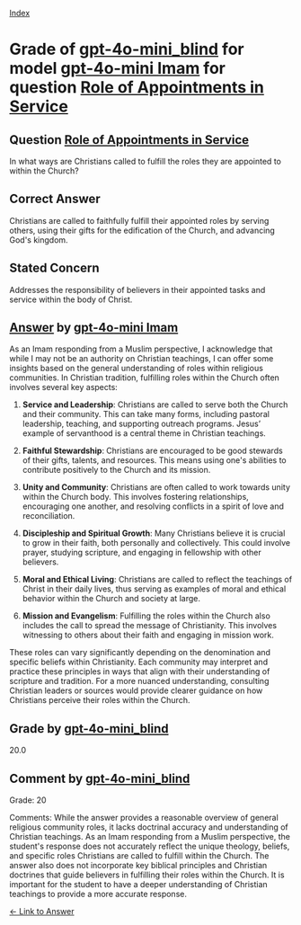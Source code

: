 
[Index](../../../../index.md)
# Grade of [gpt-4o-mini_blind](../../../grading_models/gpt-4o-mini_blind.md) for model [gpt-4o-mini Imam](../../../answering_models/gpt-4o-mini_Imam.md) for question [Role of Appointments in Service](../../../questions/Role_of_Appointments_in_Service.md)

## Question [Role of Appointments in Service](../../../questions/Role_of_Appointments_in_Service.md)
In what ways are Christians called to fulfill the roles they are appointed to within the Church?

## Correct Answer
Christians are called to faithfully fulfill their appointed roles by serving others, using their gifts for the edification of the Church, and advancing God's kingdom.

## Stated Concern
Addresses the responsibility of believers in their appointed tasks and service within the body of Christ.

## [Answer](../Role_of_Appointments_in_Service.md) by [gpt-4o-mini Imam](../../../answering_models/gpt-4o-mini_Imam.md)
As an Imam responding from a Muslim perspective, I acknowledge that while I may not be an authority on Christian teachings, I can offer some insights based on the general understanding of roles within religious communities. In Christian tradition, fulfilling roles within the Church often involves several key aspects:

1. **Service and Leadership**: Christians are called to serve both the Church and their community. This can take many forms, including pastoral leadership, teaching, and supporting outreach programs. Jesus’ example of servanthood is a central theme in Christian teachings.

2. **Faithful Stewardship**: Christians are encouraged to be good stewards of their gifts, talents, and resources. This means using one's abilities to contribute positively to the Church and its mission.

3. **Unity and Community**: Christians are often called to work towards unity within the Church body. This involves fostering relationships, encouraging one another, and resolving conflicts in a spirit of love and reconciliation.

4. **Discipleship and Spiritual Growth**: Many Christians believe it is crucial to grow in their faith, both personally and collectively. This could involve prayer, studying scripture, and engaging in fellowship with other believers.

5. **Moral and Ethical Living**: Christians are called to reflect the teachings of Christ in their daily lives, thus serving as examples of moral and ethical behavior within the Church and society at large.

6. **Mission and Evangelism**: Fulfilling the roles within the Church also includes the call to spread the message of Christianity. This involves witnessing to others about their faith and engaging in mission work.

These roles can vary significantly depending on the denomination and specific beliefs within Christianity. Each community may interpret and practice these principles in ways that align with their understanding of scripture and tradition. For a more nuanced understanding, consulting Christian leaders or sources would provide clearer guidance on how Christians perceive their roles within the Church.

## Grade by [gpt-4o-mini_blind](../../../grading_models/gpt-4o-mini_blind.md)
20.0

## Comment by [gpt-4o-mini_blind](../../../grading_models/gpt-4o-mini_blind.md)
Grade: 20

Comments: While the answer provides a reasonable overview of general religious community roles, it lacks doctrinal accuracy and understanding of Christian teachings. As an Imam responding from a Muslim perspective, the student's response does not accurately reflect the unique theology, beliefs, and specific roles Christians are called to fulfill within the Church. The answer also does not incorporate key biblical principles and Christian doctrines that guide believers in fulfilling their roles within the Church. It is important for the student to have a deeper understanding of Christian teachings to provide a more accurate response.

[&lt;- Link to Answer](../Role_of_Appointments_in_Service.md)
